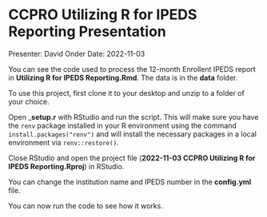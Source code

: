 # CCPRO Utilizing R for IPEDS Reporting Presentation

Presenter: David Onder
Date: 2022-11-03

You can see the code used to process the 12-month Enrollent IPEDS report in __Utilizing R for IPEDS Reporting.Rmd__. The data is in the __data__ folder.

To use this project, first clone it to your desktop and unzip to a folder of your choice.

Open ___setup.r__ with RStudio and run the script. This will make sure you have the `renv` package installed in your R environment using the command `install.packages("renv")` and will install the necessary packages in a local environment via `renv::restore()`.

Close RStudio and open the project file (__2022-11-03 CCPRO Utilizing R for IPEDS Reporting.Rproj__) in RStudio.

You can change the institution name and IPEDS number in the __config.yml__ file.

You can now run the code to see how it works. 
